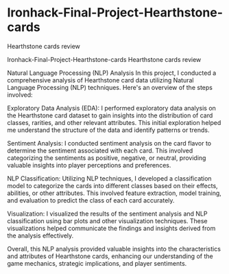 # Ironhack-Final-Project-Hearthstone-cards
 Hearthstone cards review

 Ironhack-Final-Project-Hearthstone-cards
Hearthstone cards review

Natural Language Processing (NLP) Analysis In this project, I conducted a comprehensive analysis of Hearthstone card data utilizing Natural Language Processing (NLP) techniques. Here's an overview of the steps involved:

Exploratory Data Analysis (EDA): I performed exploratory data analysis on the Hearthstone card dataset to gain insights into the distribution of card classes, rarities, and other relevant attributes. This initial exploration helped me understand the structure of the data and identify patterns or trends.

Sentiment Analysis: I conducted sentiment analysis on the card flavor to determine the sentiment associated with each card. This involved categorizing the sentiments as positive, negative, or neutral, providing valuable insights into player perceptions and preferences.

NLP Classification: Utilizing NLP techniques, I developed a classification model to categorize the cards into different classes based on their effects, abilities, or other attributes. This involved feature extraction, model training, and evaluation to predict the class of each card accurately.

Visualization: I visualized the results of the sentiment analysis and NLP classification using bar plots and other visualization techniques. These visualizations helped communicate the findings and insights derived from the analysis effectively.

Overall, this NLP analysis provided valuable insights into the characteristics and attributes of Hearthstone cards, enhancing our understanding of the game mechanics, strategic implications, and player sentiments.
